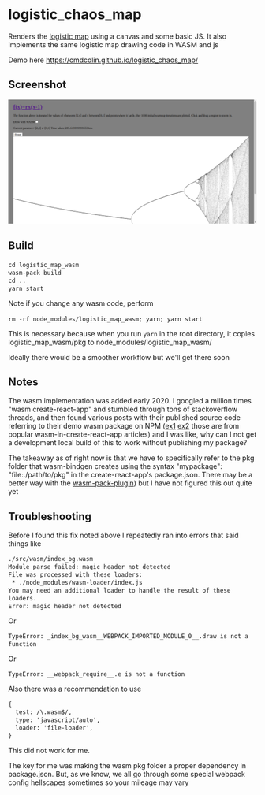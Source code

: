 # logistic_chaos_map

Renders the [logistic map](https://en.wikipedia.org/wiki/Logistic_map) using a
canvas and some basic JS. It also implements the same logistic map drawing code
in WASM and js

Demo here https://cmdcolin.github.io/logistic_chaos_map/

## Screenshot

![](img/1.png)

## Build

```
cd logistic_map_wasm
wasm-pack build
cd ..
yarn start
```

Note if you change any wasm code, perform

`rm -rf node_modules/logistic_map_wasm; yarn; yarn start`

This is necessary because when you run `yarn` in the root directory, it copies
logistic_map_wasm/pkg to node_modules/logistic_map_wasm/

Ideally there would be a smoother workflow but we'll get there soon

## Notes

The wasm implementation was added early 2020. I googled a million times "wasm
create-react-app" and stumbled through tons of stackoverflow threads, and then
found various posts with their published source code referring to their demo
wasm package on NPM ([ex1](https://www.npmjs.com/package/@prichey/hello-wasm)
[ex2](https://www.npmjs.com/package/wasm-koala-blog) those are from popular
wasm-in-create-react-app articles) and I was like, why can I not get a
development local build of this to work without publishing my package?

The takeaway as of right now is that we have to specifically refer to the pkg
folder that wasm-bindgen creates using the syntax "mypackage":
"file:./path/to/pkg" in the create-react-app's package.json. There may be a
better way with the
[wasm-pack-plugin](https://github.com/wasm-tool/wasm-pack-plugin)) but I have
not figured this out quite yet

## Troubleshooting

Before I found this fix noted above I repeatedly ran into errors that said
things like

```
./src/wasm/index_bg.wasm
Module parse failed: magic header not detected
File was processed with these loaders:
 * ./node_modules/wasm-loader/index.js
You may need an additional loader to handle the result of these loaders.
Error: magic header not detected
```

Or

```
TypeError: _index_bg_wasm__WEBPACK_IMPORTED_MODULE_0__.draw is not a function
```

Or

```
TypeError: __webpack_require__.e is not a function
```

Also there was a recommendation to use

```
{
  test: /\.wasm$/,
  type: 'javascript/auto',
  loader: 'file-loader',
}
```

This did not work for me.

The key for me was making the wasm pkg folder a proper dependency in
package.json. But, as we know, we all go through some special webpack config
hellscapes sometimes so your mileage may vary
